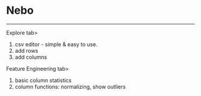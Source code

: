 # Nebo
--------
Explore tab>
1. csv editor - simple & easy to use.
2. add rows
3. add columns

Feature Engineering tab>
1. basic column statistics
2. column functions: normalizing, show outliers

